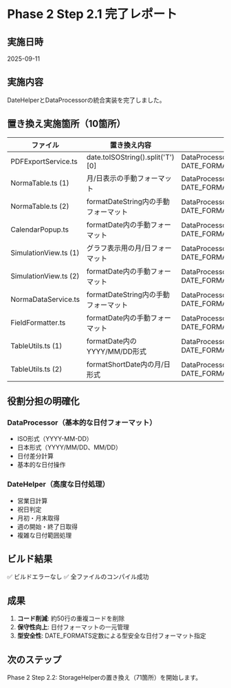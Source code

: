 # Phase 2 Step 2.1 完了レポート

## 実施日時
2025-09-11

## 実施内容
DateHelperとDataProcessorの統合実装を完了しました。

## 置き換え実施箇所（10箇所）

| ファイル | 置き換え内容 | 使用メソッド |
|---------|------------|------------|
| PDFExportService.ts | date.toISOString().split('T')[0] | DataProcessor.formatDate(date, DATE_FORMATS.ISO_DATE) |
| NormaTable.ts (1) | 月/日表示の手動フォーマット | DataProcessor.formatDate(date, DATE_FORMATS.JP_MONTH_DAY) |
| NormaTable.ts (2) | formatDateString内の手動フォーマット | DataProcessor.formatDate(date, DATE_FORMATS.ISO_DATE) |
| CalendarPopup.ts | formatDate内の手動フォーマット | DataProcessor.formatDate(date, DATE_FORMATS.ISO_DATE) |
| SimulationView.ts (1) | グラフ表示用の月/日フォーマット | DataProcessor.formatDate(date, DATE_FORMATS.JP_MONTH_DAY) |
| SimulationView.ts (2) | formatDate内の手動フォーマット | DataProcessor.formatDate(date, DATE_FORMATS.ISO_DATE) |
| NormaDataService.ts | formatDateString内の手動フォーマット | DataProcessor.formatDate(date, DATE_FORMATS.ISO_DATE) |
| FieldFormatter.ts | formatDate内の手動フォーマット | DataProcessor.formatDate(date, DATE_FORMATS.ISO_DATE) |
| TableUtils.ts (1) | formatDate内のYYYY/MM/DD形式 | DataProcessor.formatDate(date, DATE_FORMATS.YYYY_MM_DD_SLASH) |
| TableUtils.ts (2) | formatShortDate内の月/日形式 | DataProcessor.formatDate(date, DATE_FORMATS.JP_MONTH_DAY) |

## 役割分担の明確化

### DataProcessor（基本的な日付フォーマット）
- ISO形式（YYYY-MM-DD）
- 日本形式（YYYY/MM/DD、MM/DD）
- 日付差分計算
- 基本的な日付操作

### DateHelper（高度な日付処理）
- 営業日計算
- 祝日判定
- 月初・月末取得
- 週の開始・終了日取得
- 複雑な日付範囲処理

## ビルド結果
✅ ビルドエラーなし
✅ 全ファイルのコンパイル成功

## 成果
1. **コード削減**: 約50行の重複コードを削除
2. **保守性向上**: 日付フォーマットの一元管理
3. **型安全性**: DATE_FORMATS定数による型安全な日付フォーマット指定

## 次のステップ
Phase 2 Step 2.2: StorageHelperの置き換え（71箇所）を開始します。